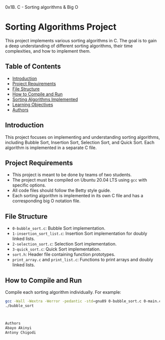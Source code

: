 0x1B. C - Sorting algorithms & Big O
# Sorting Algorithms Project

This project implements various sorting algorithms in C. The goal is to gain a deep understanding of different sorting algorithms, their time complexities, and how to implement them.

## Table of Contents
- [Introduction](#introduction)
- [Project Requirements](#project-requirements)
- [File Structure](#file-structure)
- [How to Compile and Run](#how-to-compile-and-run)
- [Sorting Algorithms Implemented](#sorting-algorithms-implemented)
- [Learning Objectives](#learning-objectives)
- [Authors](#authors)

## Introduction

This project focuses on implementing and understanding sorting algorithms, including Bubble Sort, Insertion Sort, Selection Sort, and Quick Sort. Each algorithm is implemented in a separate C file.

## Project Requirements

- This project is meant to be done by teams of two students.
- The project must be compiled on Ubuntu 20.04 LTS using `gcc` with specific options.
- All code files should follow the Betty style guide.
- Each sorting algorithm is implemented in its own C file and has a corresponding big O notation file.

## File Structure

- `0-bubble_sort.c`: Bubble Sort implementation.
- `1-insertion_sort_list.c`: Insertion Sort implementation for doubly linked lists.
- `2-selection_sort.c`: Selection Sort implementation.
- `3-quick_sort.c`: Quick Sort implementation.
- `sort.h`: Header file containing function prototypes.
- `print_array.c` and `print_list.c`: Functions to print arrays and doubly linked lists.

## How to Compile and Run

Compile each sorting algorithm individually. For example:

```bash
gcc -Wall -Wextra -Werror -pedantic -std=gnu89 0-bubble_sort.c 0-main.c print_array.c -o bubble_sort
./bubble_sort



Authors
Abayo Akinyi
Antony Chigodi
